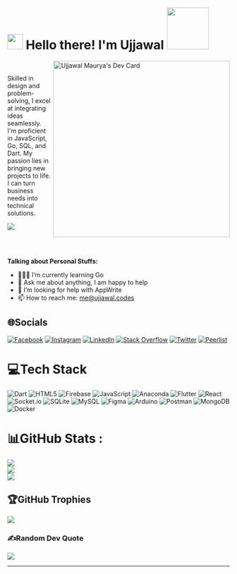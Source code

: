 # <img src="https://github.com/TheDudeThatCode/TheDudeThatCode/blob/master/Assets/Hi.gif" width="35px"> Hello there! I'm Ujjawal <img src="https://github.com/TheDudeThatCode/TheDudeThatCode/blob/master/Assets/Developer.gif" width="95px">

<!-- <p align="left"> <img src="https://komarev.com/ghpvc/?username=ujjawalmaurya&label=Profile%20views&color=0e75b6&style=flat" alt="ujjawalmaurya" /> </p> -->
<!-- <img align="right" alt="GIF" src="https://media.giphy.com/media/L8K62iTDkzGX6/giphy.gif" /> -->
<a href="https://app.daily.dev/ujjawalmaurya"><img align="right" src="https://api.daily.dev/devcards/56155e153f5f447fa62875405a62297e.png?r=x7a" width="400" alt="Ujjawal Maurya's Dev Card"/></a>
<br />
<!-- I am a CSE Student, who is passionate about technologies💻 and obsessed with the idea of improving himself and wants to grow and excel in it🚀. -->
Skilled in design and problem-solving, I excel at integrating ideas seamlessly. I'm proficient in JavaScript, Go, SQL, and Dart. My passion lies in bringing new projects to life. I can turn business needs into technical solutions.

[![](https://visitcount.itsvg.in/api?id=UjjawalMaurya&icon=2&color=6)](https://visitcount.itsvg.in)

<br>
<!-- Linux Enthusiast || Android Developer || JavaScript is ♥️♥️ || KDE is ♥️♥️ -->
<br/>

<!-- - 👨🏽‍💻 I’m currently pursuing my Bachelor's degree in Computer Science. -->
**Talking about Personal Stuffs:**
- 👨🏽‍💻 I’m currently learning Go
- 💬 Ask me about anything, I am happy to help
- 🤔 I’m looking for help with AppWrite
- 📫 How to reach me: me@ujjawal.codes
<!-- - ⚙️ I use daily: `.dart`, `.js`, `.fig` -->
<!--  👨 Open Source Contributor-->




## 🌐Socials
[![Facebook](https://img.shields.io/badge/Facebook-%231877F2.svg?logo=Facebook&logoColor=white)](https://facebook.com/ujjawalmauryaum)
[![Instagram](https://img.shields.io/badge/Instagram-%23E4405F.svg?logo=Instagram&logoColor=white)](https://instagram.com/1amujjawal)
[![LinkedIn](https://img.shields.io/badge/LinkedIn-%230077B5.svg?logo=linkedin&logoColor=white)](https://linkedin.com/in/ujjawalmauryaum)
[![Stack Overflow](https://img.shields.io/badge/-Stackoverflow-FE7A16?logo=stack-overflow&logoColor=white)](https://stackoverflow.com/users/12053457/ujjawal-maurya)
[![Twitter](https://img.shields.io/badge/Twitter-%231DA1F2.svg?logo=Twitter&logoColor=white)](https://twitter.com/1amUjjawal) 
[![Peerlist](https://github-readme-badge.peerlist.io/api/ujjawalmaurya?style=plastic)](https://peerlist.io/ujjawalmaurya)

# 💻Tech Stack
![Dart](https://img.shields.io/badge/dart-%230175C2.svg?style=flat&logo=dart&logoColor=white)
![HTML5](https://img.shields.io/badge/html5-%23E34F26.svg?style=flat&logo=html5&logoColor=white)
![Firebase](https://img.shields.io/badge/firebase-%23039BE5.svg?style=flat&logo=firebase)
![JavaScript](https://img.shields.io/badge/javascript-%23323330.svg?style=flat&logo=javascript&logoColor=%23F7DF1E) 
![Anaconda](https://img.shields.io/badge/Anaconda-%2344A833.svg?style=flat&logo=anaconda&logoColor=white) 
![Flutter](https://img.shields.io/badge/Flutter-%2302569B.svg?style=flat&logo=Flutter&logoColor=white) 
![React](https://img.shields.io/badge/react-%2320232a.svg?style=flat&logo=react&logoColor=%2361DAFB) 
![Socket.io](https://img.shields.io/badge/Socket.io-black?style=flat&logo=socket.io&badgeColor=010101) 
![SQLite](https://img.shields.io/badge/sqlite-%2307405e.svg?style=flat&logo=sqlite&logoColor=white) 
![MySQL](https://img.shields.io/badge/mysql-%2300f.svg?style=flat&logo=mysql&logoColor=white) 
![Figma](https://img.shields.io/badge/figma-%23F24E1E.svg?style=flat&logo=figma&logoColor=white) 
![Arduino](https://img.shields.io/badge/-Arduino-00979D?style=flat&logo=Arduino&logoColor=white) 
![Postman](https://img.shields.io/badge/Postman-FF6C37?style=flat&logo=postman&logoColor=white)
![MongoDB](https://img.shields.io/badge/MongoDB-%234ea94b.svg?style=flat&logo=mongodb&logoColor=white)
![Docker](https://img.shields.io/badge/docker-%230db7ed.svg?style=flat&logo=docker&logoColor=white) 
<!-- ![Bootstrap](https://img.shields.io/badge/bootstrap-%23563D7C.svg?style=flat&logo=bootstrap&logoColor=white)  -->
<!-- ![Gimp Gnu Image Manipulation Program](https://img.shields.io/badge/Gimp-657D8B?style=flat&logo=gimp&logoColor=FFFFFF)  -->
<!-- ![Go](https://img.shields.io/badge/go-%2300ADD8.svg?style=flat&logo=go&logoColor=white)  -->
<!-- ![Nginx](https://img.shields.io/badge/nginx-%23009639.svg?style=flat&logo=nginx&logoColor=white)  -->
<!-- ![Strapi](https://img.shields.io/badge/strapi-%232E7EEA.svg?style=flat&logo=strapi&logoColor=white)  -->
<!-- ![Realm](https://img.shields.io/badge/Realm-39477F?style=flat&logo=realm&logoColor=white) -->
<!-- ![Adobe XD](https://img.shields.io/badge/Adobe%20XD-470137?style=flat&logo=Adobe%20XD&logoColor=#FF61F6)  -->
<!-- ![Raspberry Pi](https://img.shields.io/badge/-RaspberryPi-C51A4A?style=flat&logo=Raspberry-Pi)  -->
<!-- ![AWS](https://img.shields.io/badge/AWS-%23FF9900.svg?style=flat&logo=amazon-aws&logoColor=white)  -->

# 📊GitHub Stats :
![](https://github-readme-stats.vercel.app/api?username=UjjawalMaurya&theme=radical&hide_border=false&include_all_commits=true&count_private=true)<br/>
![](https://github-readme-streak-stats.herokuapp.com/?user=UjjawalMaurya&theme=radical&hide_border=false)<br/>
![](https://github-readme-stats.vercel.app/api/top-langs/?username=UjjawalMaurya&theme=radical&hide_border=false&include_all_commits=true&count_private=true&layout=compact)

## 🏆GitHub Trophies
![](https://github-profile-trophy.vercel.app/?username=UjjawalMaurya&theme=discord&no-frame=false&no-bg=false&margin-w=4)

### ✍️Random Dev Quote
![](https://quotes-github-readme.vercel.app/api?type=horizontal&theme=radical)

<!-- ### 😂Random Dev Meme
<img src="https://random-memer.herokuapp.com/" width="512px"/>-->

---
<!-- Visitor count -->
<!-- [![](https://visitcount.itsvg.in/api?id=UjjawalMaurya&icon=2&color=6)](https://visitcount.itsvg.in) -->
